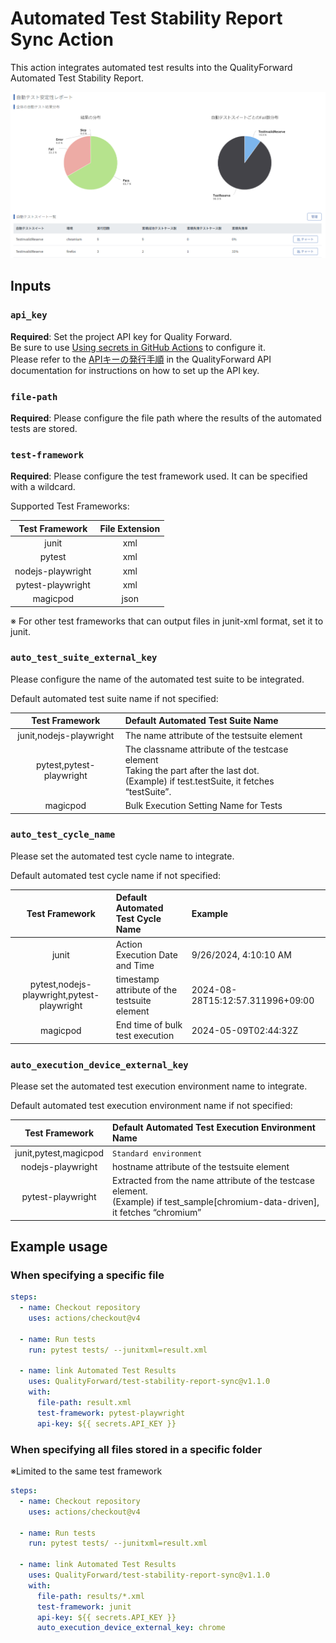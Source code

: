 # Automated Test Stability Report Sync Action

This action integrates automated test results into the QualityForward Automated Test Stability Report.

![alt](./AutoTestResult_StabilityReport.png)

## Inputs

### `api_key`

**Required**: Set the project API key for Quality Forward. <br> Be sure to use  [Using secrets in GitHub Actions](https://docs.github.com/en/actions/security-for-github-actions/security-guides/using-secrets-in-github-actions) to configure it. <br>Please refer to the [APIキーの発行手順](https://qualityforward.github.io/api-spec/#section/API/API) in the QualityForward API documentation for instructions on how to set up the API key.

### `file-path`

**Required**: Please configure the file path where the results of the automated tests are stored.

### `test-framework`

**Required**: Please configure the test framework used. It can be specified with a wildcard.

Supported Test Frameworks:

|Test Framework|File Extension|
|:--:|:--:|
|junit|xml|
|pytest|xml|
|nodejs-playwright|xml|
|pytest-playwright|xml|
|magicpod|json|

※ For other test frameworks that can output files in junit-xml format, set it to junit.

### `auto_test_suite_external_key`

Please configure the name of the automated test suite to be integrated.

Default automated test suite name if not specified:

|Test Framework|Default Automated Test Suite Name|
|:--:|:--|
|junit,nodejs-playwright|The name attribute of the testsuite element|
|pytest,pytest-playwright|The classname attribute of the testcase element<br>Taking the part after the last dot.<br>(Example) if test.testSuite, it fetches “testSuite”.|
|magicpod|Bulk Execution Setting Name for Tests|

### `auto_test_cycle_name`

Please set the automated test cycle name to integrate.

Default automated test cycle name if not specified:

|Test Framework|Default Automated Test Cycle Name|Example|
|:--:|:--|:--|
|junit|Action Execution Date and Time|9/26/2024, 4:10:10 AM|
|pytest,nodejs-playwright,pytest-playwright|timestamp attribute of the testsuite element|2024-08-28T15:12:57.311996+09:00|
|magicpod|End time of bulk test execution|2024-05-09T02:44:32Z|

### `auto_execution_device_external_key`

Please set the automated test execution environment name to integrate.

Default automated test execution environment name if not specified:

|Test Framework|Default Automated Test Execution Environment Name|
|:--:|:--|
|junit,pytest,magicpod|`Standard environment`|
|nodejs-playwright|hostname attribute of the testsuite element|
|pytest-playwright|Extracted from the name attribute of the testcase element. <br>(Example) if test_sample[chromium-data-driven], it fetches “chromium”|

## Example usage

### When specifying a specific file

```yaml
steps:
  - name: Checkout repository
    uses: actions/checkout@v4 

  - name: Run tests
    run: pytest tests/ --junitxml=result.xml 

  - name: link Automated Test Results
    uses: QualityForward/test-stability-report-sync@v1.1.0
    with:
      file-path: result.xml
      test-framework: pytest-playwright
      api-key: ${{ secrets.API_KEY }}
```

### When specifying all files stored in a specific folder

※Limited to the same test framework

```yaml
steps:
  - name: Checkout repository
    uses: actions/checkout@v4 

  - name: Run tests
    run: pytest tests/ --junitxml=result.xml 

  - name: link Automated Test Results
    uses: QualityForward/test-stability-report-sync@v1.1.0
    with:
      file-path: results/*.xml
      test-framework: junit
      api-key: ${{ secrets.API_KEY }}
      auto_execution_device_external_key: chrome
```
